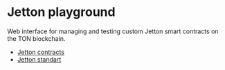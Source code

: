 # Jetton playground 

Web interface for managing and testing custom Jetton smart contracts on the TON blockchain.
- [Jetton contracts](https://github.com/K0nstantini/Jettons)
- [Jetton standart](https://github.com/ton-blockchain/TEPs/blob/master/text/0074-jettons-standard.md)
